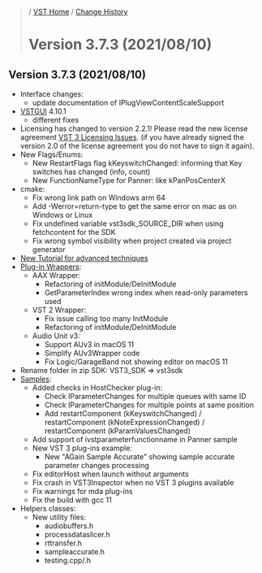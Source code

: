 >/ [VST Home](../) / [Change History](./Index.md)
>
># Version 3.7.3 (2021/08/10)

## Version 3.7.3 (2021/08/10)

- Interface changes:
  - update documentation of IPlugViewContentScaleSupport
- [VSTGUI](../What+is+the+VST+3+SDK/VSTGUI.md) 4.10.1
  - different fixes
- Licensing has changed to version 2.2.1! Please read the new license agreement [VST 3 Licensing Issues](../VST+3+Licensing/Index.md). (if you have already signed the version 2.0 of the license agreement you do not have to sign it again).
- New Flags/Enums:
  - New RestartFlags flag kKeyswitchChanged: informing that Key switches has changed (info, count)
  - New FunctionNameType for Panner: like kPanPosCenterX
- cmake:
  - Fix wrong link path on Windows arm 64
  - Add -Werror=return-type to get the same error on mac as on Windows or Linux
  - Fix undefined variable vst3sdk_SOURCE_DIR when using fetchcontent for the SDK
  - Fix wrong symbol visibility when project created via project generator
- [New Tutorial for advanced techniques](../Tutorials/Advanced+VST+3+techniques.md)
- [Plug-in Wrappers](../What+is+the+VST+3+SDK/Wrappers/Index.md):
  - AAX Wrapper:
    - Refactoring of initModule/DeInitModule
    - GetParameterIndex wrong index when read-only parameters used
  - VST 2 Wrapper:
    - Fix issue calling too many InitModule
    - Refactoring of initModule/DeInitModule
  - Audio Unit v3:
    - Support AUv3 in macOS 11
    - Simplify AUv3Wrapper code
    - Fix Logic/GarageBand not showing editor on macOS 11
- Rename folder in zip SDK: VST3_SDK => vst3sdk
- [Samples](../What+is+the+VST+3+SDK/Plug-in+Examples.md):
  - Added checks in HostChecker plug-in:
    - Check IParameterChanges for multiple queues with same ID
    - Check IParameterChanges for multiple points at same position
    - Add restartComponent (kKeyswitchChanged) / restartComponent (kNoteExpressionChanged) / restartComponent (kParamValuesChanged)
  - Add support of ivstparameterfunctionname in Panner sample
  - New VST 3 plug-ins example:
    - New "AGain Sample Accurate" showing sample accurate parameter changes processing
  - Fix editorHost when launch without arguments
  - Fix crash in VST3Inspector when no VST 3 plugins available
  - Fix warnings for mda plug-ins
  - Fix the build with gcc 11
- Helpers classes:
  - New utility files:
    - audiobuffers.h
    - processdataslicer.h
    - rttransfer.h
    - sampleaccurate.h
    - testing.cpp/.h
